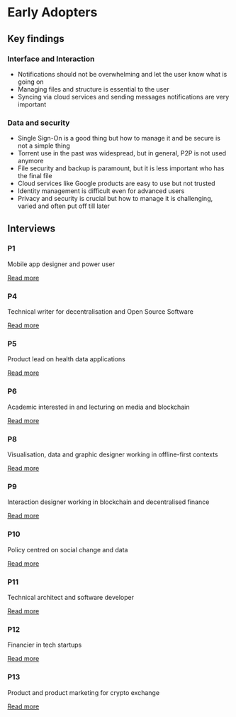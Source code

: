 # Early Adopters

## Key findings

### Interface and Interaction

* Notifications should not be overwhelming and let the user know what is going on
* Managing files and structure is essential to the user
* Syncing via cloud services and sending messages notifications are very important

### Data and security

* Single Sign-On is a good thing but how to manage it and be secure is not a simple thing
* Torrent use in the past was widespread, but in general, P2P is not used anymore
* File security and backup is paramount, but it is less important who has the final file
* Cloud services like Google products are easy to use but not trusted
* Identity management is difficult even for advanced users
* Privacy and security is crucial but how to manage it is challenging, varied and often put off till later

## Interviews

### P1

Mobile app designer and power user

[Read more](p1.md)

### P4

Technical writer for decentralisation and Open Source Software

[Read more](p4.md)

### P5

Product lead on health data applications

[Read more](p5.md)

### P6

Academic interested in and lecturing on media and blockchain

[Read more](p6.md)

### P8

Visualisation, data and graphic designer working in offline-first contexts

[Read more](p8.md)

### P9

Interaction designer working in blockchain and decentralised finance

[Read more](p9.md)

### P10

Policy centred on social change and data

[Read more](p10.md)

### P11

Technical architect and software developer

[Read more](p11.md)

### P12

Financier in tech startups

[Read more](p12.md)

### P13

Product and product marketing for crypto exchange

[Read more](p13.md)

